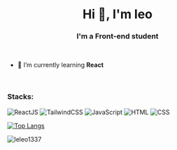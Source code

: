 <h1 align="center">Hi 👋, I'm leo</h1>
<h3 align="center">I'm a Front-end student</h3>

<br>

- 🌱 I’m currently learning **React**
<br>
<h3 align="left">Stacks: </h3>

![ReactJS](https://img.shields.io/badge/-React-20232A?style=flat&logo=react&logoColor=61DAFB)
![TailwindCSS](https://img.shields.io/badge/tailwindcss-0F172A?&logo=tailwindcss)
![JavaScript](https://img.shields.io/badge/-JavaScript-F7DF1E?style=flat&logo=javascript&logoColor=black)
![HTML](https://img.shields.io/badge/-HTML5-E34F26?style=flat&logo=html5&logoColor=white)
![CSS](https://img.shields.io/badge/-CSS3-1572B6?style=flat&logo=css3&logoColor=white)

[![Top Langs](https://github-readme-stats.vercel.app/api/top-langs/?username=leleo1337&layout=donut&theme=Light)](https://github.com/leleo1337/github-readme-stats)
<p><img align="center" src="https://github-readme-streak-stats.herokuapp.com/?user=leleo1337&theme=swift" alt="leleo1337" /></p>
